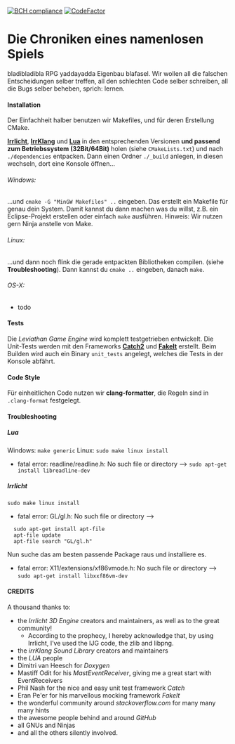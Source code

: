 [![BCH compliance](https://bettercodehub.com/edge/badge/dixx/Die_Chroniken_eines_namenlosen_Spiels?branch=master)](https://bettercodehub.com/)
[![CodeFactor](https://www.codefactor.io/repository/github/dixx/die_chroniken_eines_namenlosen_spiels/badge)](https://www.codefactor.io/repository/github/dixx/die_chroniken_eines_namenlosen_spiels)

# Die Chroniken eines namenlosen Spiels

bladibladibla RPG yaddayadda Eigenbau blafasel.
Wir wollen all die falschen Entscheidungen selber treffen, all den schlechten Code selber schreiben, all die Bugs selber beheben, sprich: lernen.

#### Installation
Der Einfachheit halber benutzen wir Makefiles, und für deren Erstellung CMake.

[**Irrlicht**](https://sourceforge.net/projects/irrlicht/files/), [**IrrKlang**](http://www.ambiera.com/irrklang/downloads.html) und [**Lua**](https://sourceforge.net/projects/luabinaries/files/) in den entsprechenden Versionen **und passend zum Betriebssystem (32Bit/64Bit)** holen (siehe `CMakeLists.txt`) und nach `./dependencies` entpacken. Dann einen Ordner `./_build` anlegen, in diesen wechseln, dort eine Konsole öffnen...

###### Windows:
...und `cmake -G "MinGW Makefiles" ..` eingeben. Das erstellt ein Makefile für genau dein System. Damit kannst du dann machen was du willst, z.B. ein Eclipse-Projekt erstellen oder einfach `make` ausführen.
Hinweis: Wir nutzen gern Ninja anstelle von Make.

###### Linux:
...und dann noch flink die gerade entpackten Bibliotheken compilen. (siehe **Troubleshooting**). Dann kannst du `cmake ..` eingeben, danach `make`.

###### OS-X:
- todo

#### Tests
Die *Leviathan Game Engine* wird komplett testgetrieben entwickelt. Die Unit-Tests werden mit den Frameworks [**Catch2**](https://github.com/catchorg/Catch2) und [**FakeIt**](https://github.com/eranpeer/FakeIt) erstellt.
Beim Builden wird auch ein Binary `unit_tests` angelegt, welches die Tests in der Konsole abfährt.

#### Code Style
Für einheitlichen Code nutzen wir **clang-formatter**, die Regeln sind in `.clang-format` festgelegt.

#### Troubleshooting

##### Lua
Windows: `make generic`
Linux: `sudo make linux install`
- fatal error: readline/readline.h: No such file or directory --> `sudo apt-get install libreadline-dev`

##### Irrlicht
`sudo make linux install`
- fatal error: GL/gl.h: No such file or directory -->
```
  sudo apt-get install apt-file
  apt-file update
  apt-file search "GL/gl.h"
```
Nun suche das am besten passende Package raus und installiere es.
- fatal error: X11/extensions/xf86vmode.h: No such file or directory --> `sudo apt-get install libxxf86vm-dev`

#### CREDITS
A thousand thanks to:
- the *Irrlicht 3D Engine* creators and maintainers, as well as to the great community!
  - According to the prophecy, I hereby acknowledge that, by using Irrlicht, I’ve used the IJG code, the zlib and libpng.
- the *irrKlang Sound Library* creators and maintainers
- the *LUA* people
- Dimitri van Heesch for *Doxygen*
- Mastiff Odit for his *MastEventReceiver*, giving me a great start with EventReceivers
- Phil Nash for the nice and easy unit test framework *Catch*
- Eran Pe'er for his marvellous mocking framework *FakeIt*
- the wonderful community around *stackoverflow.com* for many many many hints
- the awesome people behind and around *GitHub*
- all GNUs and Ninjas
- and all the others silently involved.
